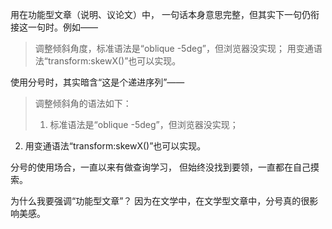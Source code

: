 用在功能型文章（说明、议论文）中，
一句话本身意思完整，但其实下一句仍衔接这一句时。例如——
>调整倾斜角度，标准语法是“oblique -5deg”，但浏览器没实现；
用变通语法“transform:skewX()”也可以实现。

使用分号时，其实暗含“这是个递进序列”——
>调整倾斜角的语法如下：
>1. 标准语法是“oblique -5deg”，但浏览器没实现；
2. 用变通语法“transform:skewX()”也可以实现。

分号的使用场合，一直以来有做查询学习，
但始终没找到要领，一直都在自己摸索。

为什么我要强调“功能型文章”？
因为在文学中，在文学型文章中，分号真的很影响美感。
